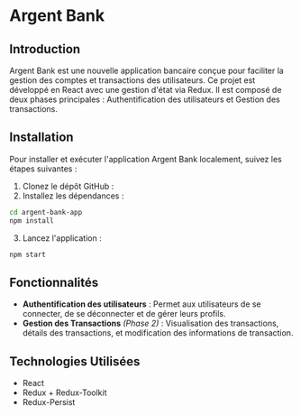 # Argent Bank

## Introduction
Argent Bank est une nouvelle application bancaire conçue pour faciliter la gestion des comptes et transactions des utilisateurs. Ce projet est développé en React avec une gestion d'état via Redux. Il est composé de deux phases principales : Authentification des utilisateurs et Gestion des transactions.

## Installation
Pour installer et exécuter l'application Argent Bank localement, suivez les étapes suivantes :

1. Clonez le dépôt GitHub :
2. Installez les dépendances :

```bash
cd argent-bank-app
npm install
```
3. Lancez l'application :
```bash
npm start
```

## Fonctionnalités
- **Authentification des utilisateurs** : Permet aux utilisateurs de se connecter, de se déconnecter et de gérer leurs profils.
- **Gestion des Transactions** *(Phase 2)* : Visualisation des transactions, détails des transactions, et modification des informations de transaction.

## Technologies Utilisées
- React
- Redux + Redux-Toolkit
- Redux-Persist






